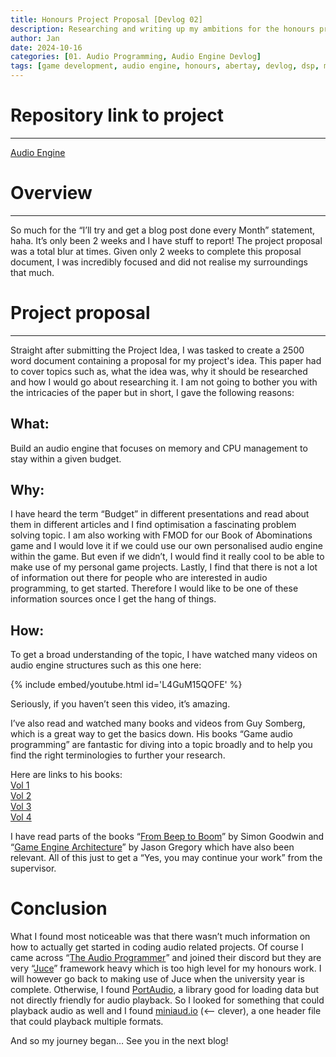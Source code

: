 ```yaml
---
title: Honours Project Proposal [Devlog 02]
description: Researching and writing up my ambitions for the honours project
author: Jan
date: 2024-10-16
categories: [01. Audio Programming, Audio Engine Devlog]
tags: [game development, audio engine, honours, abertay, devlog, dsp, memory management]
---
```

# Repository link to project
---
[Audio Engine](https://github.com/JanHuss/maginEngineAudio)


# Overview
---
So much for the “I’ll try and get a blog post done every Month” statement, haha. It’s only been 2 weeks and I have stuff to report! The project proposal was a total blur at times. Given only 2 weeks to complete this proposal document, I was incredibly focused and did not realise my surroundings that much.

# Project proposal
---
Straight after submitting the Project Idea, I was tasked to create a 2500 word document containing a proposal for my project's idea. This paper had to cover topics such as, what the idea was, why it should be researched and how I would go about researching it. 
I am not going to bother you with the intricacies of the paper but in short, I gave the following reasons:

## What: 
Build an audio engine that focuses on memory and CPU management to stay within a given budget.

## Why: 
I have heard the term “Budget” in different presentations and read about them in different articles and I find optimisation a fascinating problem solving topic. I am also working with FMOD for our Book of Abominations game and I would love it if we could use our own  personalised audio engine within the game. But even if we didn’t, I would find it really cool to be able to make use of my personal game projects. Lastly, I find that there is not a lot of information out there for people who are interested in audio programming, to get started. Therefore I would like to be one of these information sources once I get the hang of things.

## How: 
To get a broad understanding of the topic, I have watched many videos on audio engine structures such as this one here: 

{% include embed/youtube.html id='L4GuM15QOFE' %}

Seriously, if you haven’t seen this video, it’s amazing. 

I’ve also read and watched many books and videos from Guy Somberg, which is a great way to get the basics down. His books “Game audio programming” are fantastic for diving into a topic broadly and to help you find the right terminologies to further your research.

Here are links to his books:<br>
[Vol 1](https://www.amazon.co.uk/Game-Audio-Programming-Principles-Practices/dp/0367658348)<br>
[Vol 2](https://www.amazon.co.uk/dp/1032401796/ref=sspa_dk_hqp_detail_aax_0?psc=1&sp_csd=d2lkZ2V0TmFtZT1zcF9ocXBfc2hhcmVk)<br>
[Vol 3](https://www.amazon.co.uk/Game-Audio-Programming-Principles-Practices/dp/0367348047/ref=pd_sbs_strm_eu_t2_strm_cts_d_sccl_2_2/260-9523374-0217730?pd_rd_r=11962c49-7433-461a-a4e3-bd70a5ca7551&pd_rd_wg=0MXYY&pd_rd_w=q7ZD7&pd_rd_i=0367348047&psc=1)<br>
[Vol 4](https://www.amazon.co.uk/Game-Audio-Programming-Principles-Practices/dp/1032361077/ref=pd_sbs_strm_eu_t2_strm_cts_d_sccl_3_3/260-9523374-0217730?pd_rd_r=fe579c76-e5b8-4f53-ac77-459eb87a0bcb&pd_rd_wg=0gOmq&pd_rd_w=tCgQT&pd_rd_i=1032361077&psc=1)<br>

I have read parts of the books “[From Beep to Boom](https://www.amazon.co.uk/Beep-Boom-Development-Advanced-Engineering-ebook/dp/B07NF84K28/ref=sr_1_1?crid=2RH531J5NB28L&dib=eyJ2IjoiMSJ9.R_QyHA8ZT0Zxi12u-pS_5HK-GVWuf3lbEFl8shctJcNcnLY_M010E8ZZE935i8M0_ACtoyokf9k3ZvFHqlGO1e8QWG5YT_d1jAVrvBFf4WpD_cgLg1oHOIo4_IduHnk-.3cRVSvMv350n9BSKAUHxXisCMg3he5gvSk3L_NsEpgw&dib_tag=se&keywords=beep+to+boom&nsdOptOutParam=true&qid=1735999261&s=books&sprefix=beep+to+boom%2Cstripbooks%2C96&sr=1-1)” by Simon Goodwin and “[Game Engine Architecture](https://www.amazon.co.uk/Engine-Architecture-Third-Jason-Gregory/dp/1138035459/ref=sr_1_1?crid=1F1ENILRGTA72&dib=eyJ2IjoiMSJ9.Xttm-8wZxYABmWa4B3VZ33FeuYj3_-UyGDNcrMglq38bWueLrUc1OcIHtq7cUN3eAkeq61N03p8-ebjceYs3_o2xiJxhVVRITW4ziE8CtbTtfkbF0bP9_e3yEEFs6lXpTFqUJmevsG4SsecIgrjBklnY592gfFUkh_LIhnNM9Nx7q5xPGcPxyiJK1BmA0O_sti7jX50wcjDR6P9IYB3fzxKgtXYzOifru8x9hr1GaVo.SaOP7nV_bMo7c4PLIIRKGLXyTCkot2hVJSTR2oXir9w&dib_tag=se&keywords=game+engine+architecture&nsdOptOutParam=true&qid=1735999340&sprefix=game+engine+ar%2Caps%2C87&sr=8-1)” by Jason Gregory which have also been relevant.
All of this just to get a “Yes, you may continue your work” from the supervisor. 

# Conclusion
What I found most noticeable was that there wasn’t much information on how to actually get started in coding audio related projects. Of course I came across “[The Audio Programmer](https://www.theaudioprogrammer.com/)” and joined their discord but they are very “[Juce](https://juce.com/)” framework heavy which is too high level for my honours work. I will however go back to making use of Juce when the university year is complete. Otherwise, I found [PortAudio](https://www.portaudio.com/), a library good for loading data but not directly friendly for audio playback. So I looked for something that could playback audio as well and I found [miniaud.io](https://miniaud.io/) (<-- clever), a one header file that could playback multiple formats. 

And so my journey began… See you in the next blog! 
